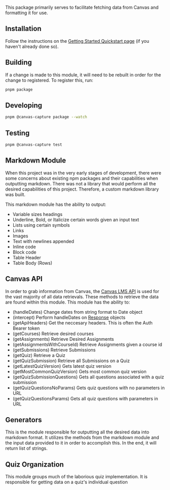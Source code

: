 This package primarily serves to facilitate fetching data from Canvas and formatting it for use.

## Installation

Follow the instructions on the [Getting Started Quickstart page](/sdl/sdl/canvascapture/docs/Getting%20Started/Quickstart) (if you haven't already done so).

## Building

If a change is made to this module, it will need to be rebuilt in order for the change to registered. To register this, run:
```bash
pnpm package
```

## Developing

```bash
pnpm @canvas-capture package --watch
```

## Testing

```bash
pnpm @canvas-capture test
```

## Markdown Module
When this project was in the very early stages of development, there were some concerns about existing npm packages and their capabilities when outputting markdown. There was not a library that would perform all the desired capabilities of this project. Therefore, a custom markdown library was built.

This markdown module has the ability to output:
 + Variable sizes headings
 + Underline, Bold, or Italicize certain words given an input text
 + Lists using certain symbols
 + Links
 + Images
 + Text with newlines appended
 + Inline code
 + Block code
 + Table Header
 + Table Body (Rows)

## Canvas API
In order to grab information from Canvas, the [Canvas LMS API](https://canvas.instructure.com/doc/api/) is used for the vast majority of all data retrievals. These methods to retrieve the data are found within this module. This module has the ability to:
+ (handleDates) Change dates from string format to Date object
+ (intercept) Perform handleDates on [Response](https://developer.mozilla.org/en-US/docs/Web/API/Response/Response) objects
+ (getApiHeaders) Get the neccesary headers. This is often the Auth Bearer token
+ (getCourses) Retrieve desired courses
+ (getAssignments) Retrieve Desired Assignments
+ (getAssignmentsWithCourseId) Retrieve Assignments given a course id
+ (getSubmissions) Retrieve Submissions
+ (getQuiz) Retrieve a Quiz
+ (getQuizSubmission) Retrieve all Submissions on a Quiz
+ (getLatestQuizVersion) Gets latest quiz version
+ (getMostCommonQuizVersion) Gets most common quiz version
+ (getQuizSubmissionQuestions) Gets all questions associated with a quiz submission
+ (getQuizQuestionsNoParams) Gets quiz questions with no parameters in URL
+ (getQuizQuestionsParams) Gets all quiz questions with parameters in URL

## Generators
This is the module responsible for outputting all the desired data into markdown format. It utilizes the methods from the markdown module and the input data provided to it in order to accomplish this. In the end, it will return list of strings.

## Quiz Organization
This module groups much of the laborious quiz implementation. It is responsible for getting data on a quiz's individual question
























